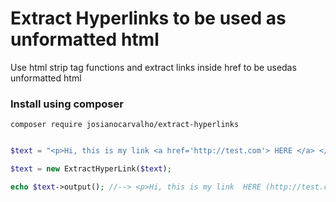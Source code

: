 # Extract Hyperlinks to be used ​​as unformatted html

Use html strip tag functions and extract links inside href to be used ​​as unformatted html


### Install using composer

```
composer require josianocarvalho/extract-hyperlinks

```


```php

$text = "<p>Hi, this is my link <a href='http://test.com'> HERE </a> </p>";

$text = new ExtractHyperLink($text);

echo $text->output(); //--> <p>Hi, this is my link  HERE (http://test.com) </p>


```